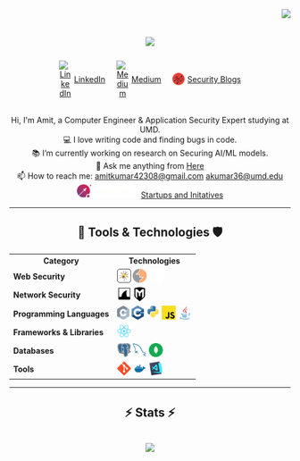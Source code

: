 <img align="right" src="https://visitor-badge.laobi.icu/badge?page_id=arohablue.arohablue">

<h1 align="center">
  <a href="https://git.io/typing-svg">
    <img src="https://readme-typing-svg.herokuapp.com/?lines=Hello,+There!+👋;This+is+Amit;Nice+to+meet+you!&center=true&size=30">
  </a>
</h1>

<div align="center" style="display: flex; justify-content: center; align-items: center; gap: 20px;">
  <a href="https://www.linkedin.com/in/arohablue/" title="LinkedIn Profile" style="display: inline-flex; align-items: center;">
    <img width="22" src="https://cdn-icons-png.flaticon.com/512/174/174857.png" alt="LinkedIn" style="vertical-align: middle;"> 
    <span style="margin-left: 5px;">LinkedIn</span>
  </a>
  <a href="https://medium.com/@arohablue" title="Medium" style="display: inline-flex; align-items: center;">
    <img width="22" src="https://cdn-icons-png.flaticon.com/512/2111/2111505.png" alt="Medium" style="vertical-align: middle;"> 
    <span style="margin-left: 5px;">Medium</span>
  </a>
  <a href="https://www.marstech.buzz/" title="Blogs" style="display: inline-flex; align-items: center;">
    <img width="22" src="images/marstech-logo.svg" alt="Marstech" style="vertical-align: middle;"> 
    <span style="margin-left: 5px;">Security Blogs</span>
  </a>
</div>

<br>
<p align="center">
  Hi, I'm Amit, a Computer Engineer & Application Security Expert studying at UMD.
  <br>
  💻 I love writing code and finding bugs in code.
  <br>
  📚 I’m currently working on research on Securing AI/ML models.
  <br>
  💬 Ask me anything from <a href="https://github.com/arohablue/arohablue/issues" title="Issues">Here</a>
  <br>
  📫 How to reach me: <a href="mailto: amitkumar42308@gmail.com">amitkumar42308@gmail.com</a>
  <a href="mailto: akumar36@umd.edu">akumar36@umd.edu</a>
   <br>
  <img title="Kali Linux" height="25" src="images/new-logo.svg"> <a href="https://www.marstech.org.in"> Startups and Initatives</a> 
  <br>
</p>
<hr>

<h2 align="center">🔧 Tools & Technologies 🛡️</h2>
<table align="center">
  <tr>
    <th>Category</th>
    <th>Technologies</th>
  </tr>
  <tr>
    <td><b>Web Security</b></td>
    <td>
      <img title="OWASP" height="25" src="images/owasp.svg"> 
      <img title="Burp Suite" height="25" src="images/burpsuite.svg">
      <img title="Kali Linux" height="25" src="images/kali.svg"> 
    </td>
  </tr>
  <tr>
    <td><b>Network Security</b></td>
    <td>
      <img title="Wireshark" height="25" src="images/wireshark.svg"> 
      <img title="Metasploit" height="25" src="images/Metasploit.svg">
    </td>
  </tr>
  <tr>
    <td><b>Programming Languages</b></td>
    <td>
      <img title="C" height="25" src="images/c.svg"> 
      <img title="C++" height="25" src="images/cpp.svg"> 
      <img title="Python" height="25" src="images/python-original.svg"> 
      <img title="JavaScript" height="25" src="images/javascript.svg"> 
      <img title="Java" height="25" src="images/java-original.svg">
    </td>
  </tr>
  <tr>
    <td><b>Frameworks & Libraries</b></td>
    <td>
      <img title="React" height="25" src="images/react-original.svg"> 
    </td>
  </tr>
  <tr>
    <td><b>Databases</b></td>
    <td>
      <img title="PostgreSQL" height="25" src="images/postgresql.svg"> 
      <img title="MySQL" height="25" src="images/mysql.svg"> 
      <img title="MongoDB" height="25" src="images/mongodb.svg">
    </td>
  </tr>
  <tr>
    <td><b>Tools</b></td>
    <td>
      <img title="Git" height="25" src="images/git-original.svg"> 
      <img title="Docker" height="25" src="images/docker.svg"> 
      <img title="Visual Studio Code" height="25" src="images/vscode.png">
    </td>
  </tr>
</table>

<hr>

<h2 align="center">⚡ Stats ⚡</h2>
<br>
<div align="center">
  <a href="https://github.com/anuraghazra/github-readme-stats">
    <img width="325" src="https://github-readme-stats.vercel.app/api/top-langs/?username=arohablue&hide=c%23,powershell,Mathematica,Ruby,Objective-C,Objective-C%2b%2b,Cuda&title_color=61dafb&text_color=ffffff&icon_color=61dafb&bg_color=20232a&langs_count=8&layout=compact&border_color=61dafb&hide_border=true" />
  </a>
</div>
